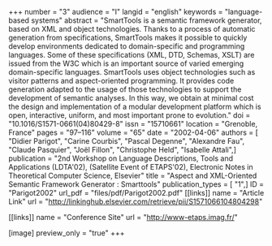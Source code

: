 +++
number = "3"
audience = "I"
langid = "english"
keywords = "language-based systems"
abstract = "SmartTools is a semantic framework generator, based on XML and object technologies. Thanks to a process of automatic generation from specifications, SmartTools makes it possible to quickly develop environments dedicated to domain-specific and programming languages. Some of these specifications (XML, DTD, Schemas, XSLT) are issued from the W3C which is an important source of varied emerging domain-specific languages. SmartTools uses object technologies such as visitor patterns and aspect-oriented programming. It provides code generation adapted to the usage of those technologies to support the development of semantic analyses. In this way, we obtain at minimal cost the design and implementation of a modular development platform which is open, interactive, uniform, and most important prone to evolution."
doi = "10.1016/S1571-0661(04)80429-8"
issn = "15710661"
location = "Grenoble, France"
pages = "97–116"
volume = "65"
date = "2002-04-06"
authors = [ "Didier Parigot", "Carine Courbis", "Pascal Degenne", "Alexandre Fau", "Claude Pasquier", "Joël Fillon", "Christophe Held", "Isabelle Attali",]
publication = "2nd Workshop on Language Descriptions, Tools and Applications (LDTA'02), (Satellite Event of ETAPS'02), Electronic Notes in Theoretical Computer Science, Elsevier"
title = "Aspect and XML-Oriented Semantic Framework Generator : Smarttools"
publication_types = [ "1",]
ID = "Parigot2002"
url_pdf = "files/pdf/Parigot2002.pdf"
[[links]]
name = "Article Link"
url = "http://linkinghub.elsevier.com/retrieve/pii/S1571066104804298"

[[links]]
name = "Conference Site"
url = "http://www-etaps.imag.fr/"

[image]
preview_only = "true"
+++
